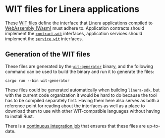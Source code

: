 # WIT files for Linera applications

These [WIT files](https://component-model.bytecodealliance.org/design/wit.html) define the
interface that Linera applications compiled to [WebAssembly (Wasm)](https://webassembly.org) must
adhere to. Application contracts should implement the [`contract.wit`](./contract.wit) interfaces,
application services should implement the [`service.wit`](./service.wit) interfaces.

## Generation of the WIT files

These files are generated by the [`wit-generator`](../src/bin/wit_generator.rs) binary, and the
following command can be used to build the binary and run it to generate the files:

```
cargo run --bin wit-generator
```

These files could be generated automatically when building `linera-sdk`, but with the current code
organization it would be hard to do because the tool has to be compiled separately first. Having
them here also serves as both a reference point for reading about the interfaces as well as a place
to download them to use with other WIT-compatible languages without having to install Rust.

There is a [continuous integration job](../../.github/workflows/rust.yml) that ensures that these
files are up-to-date.
